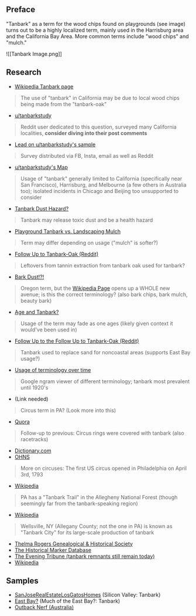## Preface

"Tanbark" as a term for the wood chips found on playgrounds (see image) turns out to be a highly localized term, mainly used in the Harrisburg area and the California Bay Area. More common terms include "wood chips" and "mulch."

![[Tanbark Image.png]]

## Research

- [Wikipedia Tanbark page](https://en.wikipedia.org/wiki/Tanbark#:~:text=In%20some%20areas%20of%20the%20United%20States%2C%20such%20as%20northern%20California%5Bcitation%20needed%5D%2C%20%22mulch%22%20is%20often%20called%20tanbark)
> The use of "tanbark" in California may be due to local wood chips being made from the "tanbark-oak"
- [u/tanbarkstudy](https://www.reddit.com/user/tanbarkstudy/)
> Reddit user dedicated to this question, surveyed many California localities, **consider diving into their post comments**
- [Lead on u/tanbarkstudy's sample](https://www.reddit.com/r/SampleSize/comments/dxrmtn/comment/f7vvhok/?utm_source=share&utm_medium=web2x&context=3)
> Survey distributed via FB, Insta, email as well as Reddit
- [u/tanbarkstudy's Map](https://www.google.com/maps/d/u/0/viewer?ll=-3.81666561775622e-14%2C88.67995537446666&z=1&mid=1HQXCEPvY3OeCLVV8roEnWcuUtGWm4gCr)
> Usage of "tanbark" generally limited to California (specifically near San Francisco), Harrisburg, and Melbourne (a few others in Australia too); isolated incidents in Chicago and Beijing too unsupported to consider
- [Tanbark Dust Hazard?](https://www.reddit.com/r/AskAnAmerican/comments/sli3yt/comment/hvt83v3/?utm_source=share&utm_medium=web2x&context=3)
> Tanbark may release toxic dust and be a health hazard
- [Playground Tanbark vs. Landscaping Mulch](https://www.reddit.com/r/AskAnAmerican/comments/sli3yt/comment/hvt8e41/?utm_source=share&utm_medium=web2x&context=3)
> Term may differ depending on usage ("mulch" is softer?)
- [Follow Up to Tanbark-Oak (Reddit)](https://www.reddit.com/r/bayarea/comments/b34rbv/comment/eiz52qf/?utm_source=share&utm_medium=web2x&context=3)
> Leftovers from tannin extraction from tanbark oak used for tanbark?
- [Bark Dust!?!](https://www.reddit.com/r/bayarea/comments/b34rbv/comment/eixl3s3/?utm_source=share&utm_medium=web2x&context=3)
> Oregon term, but the [Wikipedia Page](https://en.wikipedia.org/wiki/Barkdust) opens up a WHOLE new avenue; is this the correct terminology? (also bark chips, bark mulch, beauty bark)
- [Age and Tanbark?](https://www.reddit.com/r/bayarea/comments/b34rbv/comment/ej1x1ip/?utm_source=share&utm_medium=web2x&context=3)
> Usage of the term may fade as one ages (likely given context it would've been used in)
- [Follow Up to the Follow Up to Tanbark-Oak (Reddit)](https://www.reddit.com/r/bayarea/comments/b34rbv/comment/ewekb7p/?utm_source=share&utm_medium=web2x&context=3)
> Tanbark used to replace sand for noncoastal areas (supports East Bay usage?)
- [Usage of terminology over time](https://books.google.com/ngrams/graph?content=tanbark%2Ctan+bark%2Cwood+chips&year_start=1800&year_end=2019&corpus=en-2019&smoothing=3)
> Google ngram viewer of different terminology; tanbark most prevalent until 1920's 
- (Link needed)
>  Circus term in PA? (Look more into this)
- [Quora](https://www.quora.com/The-bits-of-chipped-wood-that-cover-the-ground-at-playgrounds-we-always-called-that-tanbark-I-heard-some-people-discussing-that-apparently-tanbark-is-a-Bay-Area-term-Is-this-true#:~:text=I%20knew%20%27tanbark%27%20as%20a%20circus%20term%20growing%20up%20in%20the%20East%3B)
> Follow-up to previous: Circus rings were covered with tanbark (also racetracks)
- [Dictionary.com](https://www.dictionary.com/browse/tanbark#:~:text=a%20surface%20covered%20with%20pieces%20of%20tanbark%2C%20especially%20a%20circus%20ring.)
- [OHNS](http://www.hobonickels.org/circus.htm#:~:text=Tanbark%20%2D%20The%20shredded%20bark%20from%20trees%20from%20which%20tannin%20has%20been%20extracted%20and%20used%20to%20cover%20circus%20arena%20ground.)
> More on circuses: The first US circus opened in Philadelphia on April 3rd, 1793
- [Wikipedia](https://en.wikipedia.org/wiki/Circus#:~:text=Ricketts%20and%20the%20first%20American%20circus)
> PA has a "Tanbark Trail" in the Allegheny National Forest (though seemingly far from the tanbark-speaking region)
- [Wikipedia](https://en.wikipedia.org/wiki/Tanbark_Trail)
> Wellsville, NY (Allegany County; not the one in PA) is known as "Tanbark City" for its large-scale production of tanbark
- [Thelma Rogers Genealogical & Historical Society](https://www.alleganyhistory.org/index.php/places/towns-and-villages/u-z272/wellsville246/related-articles27/2112-qtanbark-cityq)
- [The Historical Marker Database](https://www.hmdb.org/m.asp?m=175132)
- [The Evening Tribune (tanbark remnants still remain today)](https://www.eveningtribune.com/story/news/local/2020/10/04/tanbark-past-haunting-south-main-street/5876482002/)
- [Wikipedia](https://en.wikipedia.org/wiki/Wellsville_(village),_New_York#:~:text=Wellsville%27s%20first%20industry%20was%20tanning%2C%20utilizing%20the%20bark%20of%20the%20hemlock%20tree%20for%20its%20tannins)
## Samples
- [SanJoseRealEstateLosGatosHomes](https://sanjoserealestatelosgatoshomes.com/landscaping-with-tanbark-or-mulch-use-caution/) (Silicon Valley: Tanbark)
- [East Bay?](https://www.reddit.com/r/bayarea/comments/b34rbv/comment/eixvkzj/?utm_source=share&utm_medium=web2x&context=3) (Much of the East Bay?: Tanbark)
- [Outback Nerf (Australia)](http://cplnerf.blogspot.com/2018/01/game-report-mhvz-7118.html#:~:text=to%20leave%20the-,tanbark,-and%20stay%20towards)
<!--stackedit_data:
eyJoaXN0b3J5IjpbLTUzNTc5ODE0MywtNjU5ODYxNDc4XX0=
-->